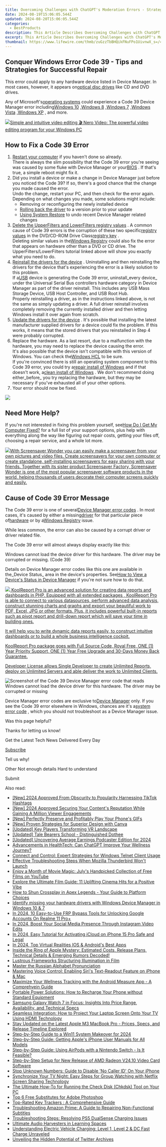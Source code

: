 ```yaml
---
title: Overcoming Challenges with ChatGPT's Moderation Errors - Strategies and Tips
date: 2024-08-19T15:06:05.544Z
updated: 2024-08-20T15:06:05.544Z
categories:
  - BestProducts
description: This Article Describes Overcoming Challenges with ChatGPT's Moderation Errors - Strategies and Tips
excerpt: This Article Describes Overcoming Challenges with ChatGPT's Moderation Errors - Strategies and Tips
thumbnail: https://www.lifewire.com/thmb/zuGzzTbBHQikFNuFPo1UivnwX_s=/400x300/filters:no_upscale():max_bytes(150000):strip_icc():format(webp)/AI-Chatbot-e66a5920fd6a4b2bbfa08661cf3d8ec4.jpg
---
```


## Conquer Windows Error Code 39 - Tips and Strategies for Successful Repair
 This error could apply to any hardware device listed in Device Manager. In most cases, however, it appears on[optical disc drives](https://www.lifewire.com/what-is-an-optical-disc-drive-2618157) like CD and DVD drives.  

 Any of Microsoft's[operating systems](https://www.lifewire.com/operating-systems-2625912) could experience a Code 39 Device Manager error including[Windows 10](https://www.lifewire.com/windows-10-2626217) ,[Windows 8](https://www.lifewire.com/windows-8-2626235) ,[Windows 7](https://www.lifewire.com/windows-7-2626265) ,[Windows Vista](https://www.lifewire.com/windows-vista-2626311) ,[Windows XP](https://www.lifewire.com/windows-xp-2626354) , and more.

<!-- affiliate ads begin -->
<a href="https://store.nero.com/order/checkout.php?PRODS=42296685&QTY=1&AFFILIATE=108875&CART=1"><img src="http://cdnwww.nero.com/nero-com-wAssets/img/banners/2022/video-pp/ScreenshotSlider/Nero-Video-Advanced-editing.JPG" border="0">Simple and intuitive video editing
🎬 Nero Video:
The powerful video editing program for your Windows PC</a>
<!-- affiliate ads end -->
## How to Fix a Code 39 Error

1. [Restart your computer](https://www.lifewire.com/how-to-reboot-a-computer-2624568) if you haven't done so already.  
 There is always the slim possibility that the Code 39 error you're seeing was caused by some fluke with Device Manager or your[BIOS](https://www.lifewire.com/bios-basic-input-output-system-2625820) . If that's true, a simple reboot might fix it.
2. Did you install a device or make a change in Device Manager just before you noticed the Code 39? If so, there's a good chance that the change you made caused the error.  
 Undo the change, restart your PC, and then check for the error again.  
 Depending on what changes you made, some solutions might include:  
   * Removing or reconfiguring the newly installed device  
   * [Rolling back the driver](https://www.lifewire.com/how-to-roll-back-a-driver-in-windows-2619217) to a version prior to your update  
   * [Using System Restore](https://www.lifewire.com/how-to-use-system-restore-in-windows-2626131) to undo recent Device Manager related changes
3. [Delete the UpperFilters and LowerFilters registry values](https://www.lifewire.com/how-to-delete-the-upperfilters-and-lowerfilters-registry-values-2619222) . A common cause of Code 39 errors is the corruption of these two specific[registry values](https://www.lifewire.com/what-is-a-registry-value-2626042) in the DVD/CD-ROM Drive Class[registry key](https://www.lifewire.com/what-is-a-registry-key-2625999) .  
 Deleting similar values in the[Windows Registry](https://www.lifewire.com/windows-registry-2625992) could also fix the error that appears on hardware other than a DVD or CD drive. The UpperFilters/LowerFilters tutorial linked above will show you exactly what you need to do.
4. [Reinstall the drivers for the device](https://www.nodevice.com/articles/windows/uninstall-windows-drivers) . Uninstalling and then reinstalling the drivers for the device that's experiencing the error is a likely solution to this problem.  
 If a[USB](https://www.lifewire.com/universal-serial-bus-usb-2626039) device is generating the Code 39 error, uninstall_every device_ under the Universal Serial Bus controllers hardware category in Device Manager as part of the driver reinstall. This includes any USB Mass Storage Device, USB Host Controller, and USB Root Hub.  
 Properly reinstalling a driver, as in the instructions linked above, is not the same as simply updating a driver. A full driver reinstall involves completely removing the currently installed driver and then letting Windows install it over again from scratch.
5. [Update the drivers for the device](https://www.lifewire.com/how-to-update-drivers-in-windows-2619214) . It's possible that installing the latest manufacturer supplied drivers for a device could fix the problem. If this works, it means that the stored drivers that you reinstalled in Step 4 were probably corrupted.
6. Replace the hardware. As a last resort, due to a malfunction with the hardware, you may need to replace the device causing the error.  
 It's also possible that the device isn't compatible with this version of Windows. You can check the[Windows HCL](https://www.lifewire.com/what-is-the-windows-hardware-compatibility-list-2625914) to be sure.  
 If you're convinced there is still an operating system component to this Code 39 error, you could try a[repair install of Windows](https://www.lifewire.com/how-do-i-automatically-repair-windows-problems-2624907) and if that doesn't work, a[clean install of Windows](https://www.lifewire.com/how-to-clean-install-windows-2624904) . We don't recommend doing either_before_ you try replacing the hardware, but they may be necessary if you've exhausted all of your other options.
7. Your error should now be fixed.

<!-- affiliate ads begin -->
<a href="https://shop.systoolsgroup.com/affiliate.php?ACCOUNT=SYSTOOBY&AFFILIATE=108875&PATH=https%3A%2F%2Fwww.systoolsgroup.com%3FAFFILIATE%3D108875%26RESOURCE%3DSysTools%2BOST%2BRecovery"><img src="https://www.systoolsgroup.com/box/ost-recovery.png" border="0"></a>
<!-- affiliate ads end -->
## Need More Help?

 If you're not interested in fixing this problem yourself, see[How Do I Get My Computer Fixed?](https://www.lifewire.com/how-do-i-get-my-computer-fixed-2625167) for a full list of your support options, plus help with everything along the way like figuring out repair costs, getting your files off, choosing a repair service, and a whole lot more.

<!-- affiliate ads begin -->
<a href="https://secure.2checkout.com/order/checkout.php?PRODS=195080&QTY=1&AFFILIATE=108875&CART=1"><img src="https://www.blumentals.net/scrwonder/images/screensaver-software.png" border="0">With Screensaver Wonder you can easily make a screensaver from your own pictures and video files. Create screensavers for your own computer or create standalone, self-installing screensavers for easy sharing with your friends. Together with its sister product Screensaver Factory, Screensaver Wonder is one of the most popular screensaver software products in the world, helping thousands of users decorate their computer screens quickly and easily.</a>
<!-- affiliate ads end -->
## Cause of Code 39 Error Message

 The Code 39 error is one of several[Device Manager error codes](https://www.lifewire.com/device-manager-error-codes-4159098) . In most cases, it's caused by either a missing[driver](https://www.lifewire.com/what-is-a-device-driver-2625796) for that particular piece of[hardware](https://www.lifewire.com/computer-hardware-2625895) or by a[Windows Registry](https://www.lifewire.com/windows-registry-2625992) issue.

 While less common, the error can also be caused by a corrupt driver or driver related file.

 The Code 39 error will almost always display exactly like this:

 Windows cannot load the device driver for this hardware. The driver may be corrupted or missing. (Code 39)  

 Details on Device Manager error codes like this one are available in the_Device Status_ area in the device's properties. See[How to View a Device's Status in Device Manager](https://www.lifewire.com/how-do-i-view-a-devices-status-in-device-manager-in-windows-2619211) if you're not sure how to do that.  

<!-- affiliate ads begin -->
<a href="https://secure.2checkout.com/order/checkout.php?PRODS=4737285&QTY=1&AFFILIATE=108875&CART=1"><img src="https://secure.avangate.com/images/merchant/b2f83c409ce63012229fb9cd465bdcfe/products/copy_reporting_system.png" border="0">  KoolReport Pro  is an advanced solution for creating data reports and dashboards in PHP. Equipped with all  extended packages , KoolReport Pro is able to connect to various datasources, perform advanced data analysis, construct stunning charts and graphs and export your beautiful work to PDF, Excel, JPG or other formats. Plus, it includes powerful built-in reports such as pivot report and drill-down report which will save your time in building ones. 

 It will help you to write dynamic data reports easily, to construct intuitive dashboards or to build a whole business intelligence cockpit. 

  KoolReport Pro  package goes with Full Source Code, Royal Free, ONE (1) Year Priority Support, ONE (1) Year Free Upgrade and 30-Days Money Back Guarantee. 

  Developer License  allows  Single Developer  to create Unlimited Reports, deploy on Unlimited Servers and able deliver the work to Unlimited Clients. </a>
<!-- affiliate ads end -->
![Screenshot of the Code 39 Device Manager error code that reads Windows cannot load the device driver for this hardware. The driver may be corrupted or missing](https://www.lifewire.com/thmb/JQ0REJgQXosmbOzFwTzkgyKr59s=/1500x0/filters:no_upscale():max_bytes(150000):strip_icc():format(webp)/device-manager-code-39-error-cannot-load-the-device-driver-59a045040d327a001007b10c.png)

 Device Manager error codes are exclusive to[Device Manager](https://www.lifewire.com/device-manager-2625860) only. If you see the Code 39 error elsewhere in Windows, chances are it's a[system error code](https://www.lifewire.com/system-error-code-2625996) , which you should not troubleshoot as a Device Manager issue.

Was this page helpful?

Thanks for letting us know!

 Get the Latest Tech News Delivered Every Day

[Subscribe](https://www.lifewire.com/#)

Tell us why!

 Other  Not enough details  Hard to understand

 Submit

<ins class="adsbygoogle"
     style="display:block"
     data-ad-format="autorelaxed"
     data-ad-client="ca-pub-7571918770474297"
     data-ad-slot="1223367746"></ins>



<ins class="adsbygoogle"
     style="display:block"
     data-ad-client="ca-pub-7571918770474297"
     data-ad-slot="8358498916"
     data-ad-format="auto"
     data-full-width-responsive="true"></ins>

<span class="atpl-alsoreadstyle">Also read:</span>
<div><ul>
<li><a href="https://tiktok-videos.techidaily.com/new-2024-approved-from-obscurity-to-popularity-harnessing-tiktok-hashtags/"><u>[New] 2024 Approved  From Obscurity to Popularity  Harnessing TikTok Hashtags</u></a></li>
<li><a href="https://youtube-web.techidaily.com/024-approved-securing-your-contents-reputation-while-gaining-a-million-viewer-engagements/"><u>[New] 2024 Approved  Securing Your Content's Reputation While Gaining A Million Viewer Engagements</u></a></li>
<li><a href="https://extra-support.techidaily.com/new-perfectly-preserve-and-profitably-play-your-phones-gifs/"><u>[New] Perfectly Preserve and Profitably Play Your Phone's GIFs</u></a></li>
<li><a href="https://extra-support.techidaily.com/new-proven-strategies-for-superior-design-with-canva/"><u>[New] Proven Strategies for Superior Design with Canva</u></a></li>
<li><a href="https://fox-direct.techidaily.com/updated-key-players-transforming-vr-landscape/"><u>[Updated] Key Players Transforming VR Landscape</u></a></li>
<li><a href="https://some-guidance.techidaily.com/updated-tale-bearers-school-distinguished-dothee/"><u>[Updated] Tale Bearers School - Distinguished Dothee</u></a></li>
<li><a href="https://fox-hovers.techidaily.com/updated-uncovering-average-earnings-podcaster-edition-for-2024/"><u>[Updated] Uncovering Average Earnings  Podcaster Edition for 2024</u></a></li>
<li><a href="https://tech-hub.techidaily.com/advancements-in-healthtech-can-chatgpt-improve-your-wellness-journey/"><u>Advancements in HealthTech: Can ChatGPT Improve Your Wellness Journey?</u></a></li>
<li><a href="https://tech-recovery.techidaily.com/connect-and-control-expert-strategies-for-windows-telnet-client-usage/"><u>Connect and Control: Expert Strategies for Windows Telnet Client Usage</u></a></li>
<li><a href="https://tech-recovery.techidaily.com/effective-troubleshooting-steps-when-mozilla-thunderbird-wont-launch/"><u>Effective Troubleshooting Steps When Mozilla Thunderbird Won't Launch</u></a></li>
<li><a href="https://tech-recovery.techidaily.com/enjoy-a-month-of-movie-magic-julys-handpicked-collection-of-free-films-on-youtube/"><u>Enjoy a Month of Movie Magic: July's Handpicked Collection of Free Films on YouTube</u></a></li>
<li><a href="https://tech-recovery.techidaily.com/explore-the-ultimate-film-guide-11-uplifting-cinema-hits-for-a-positive-vibe/"><u>Explore the Ultimate Film Guide: 11 Uplifting Cinema Hits for a Positive Vibe</u></a></li>
<li><a href="https://screen-capture.techidaily.com/how-to-shun-crossplay-in-apex-legends-your-guide-to-platform-choices/"><u>How to Shun Crossplay in Apex Legends - Your Guide to Platform Choices</u></a></li>
<li><a href="https://review-topics.techidaily.com/identify-missing-your-hardware-drivers-with-windows-device-manager-in-windows-10-and-7-by-drivereasy-guide/"><u>Identify missing your hardware drivers with Windows Device Manager in Windows 10 & 7</u></a></li>
<li><a href="https://easy-unlock-android.techidaily.com/in-2024-10-easy-to-use-frp-bypass-tools-for-unlocking-google-accounts-on-realme-11-proplus-by-drfone-android/"><u>In 2024, 10 Easy-to-Use FRP Bypass Tools for Unlocking Google Accounts On Realme 11 Pro+</u></a></li>
<li><a href="https://instagram-video-recordings.techidaily.com/in-2024-boost-your-social-media-presence-through-instagram-video-edits/"><u>In 2024, Boost Your Social Media Presence Through Instagram Video Edits</u></a></li>
<li><a href="https://activate-lock.techidaily.com/in-2024-easy-tutorial-for-activating-icloud-on-iphone-15-pro-safe-and-legal-by-drfone-ios/"><u>In 2024, Easy Tutorial for Activating iCloud on iPhone 15 Pro Safe and Legal</u></a></li>
<li><a href="https://some-approaches.techidaily.com/in-2024-top-virtual-realities-ios-and-androids-best-apps/"><u>In 2024, Top Virtual Realities  IOS & Android's Best Apps</u></a></li>
<li><a href="https://tech-recovery.techidaily.com/inside-the-ring-of-apple-mystery-estimated-costs-release-plans-technical-details-and-emerging-rumors-decoded/"><u>Inside the Ring of Apple Mystery: Estimated Costs, Release Plans, Technical Details & Emerging Rumors Decoded!</u></a></li>
<li><a href="https://extra-tips.techidaily.com/lustrous-frameworks-structuring-illumination-in-film/"><u>Lustrous Frameworks  Structuring Illumination in Film</u></a></li>
<li><a href="https://mondly-stories.techidaily.com/master-the-russian-alphabet-pronunciation/"><u>Master the Russian Alphabet Pronunciation</u></a></li>
<li><a href="https://tech-recovery.techidaily.com/mastering-voice-control-enabling-siris-text-readout-feature-on-iphone-and-mac/"><u>Mastering Voice Control: Enabling Siri's Text-Readout Feature on iPhone & Mac</u></a></li>
<li><a href="https://tech-recovery.techidaily.com/maximize-your-wellness-tracking-with-the-android-measure-app-a-comprehvein-guide/"><u>Maximize Your Wellness Tracking with the Android Measure App - A Comprehvein Guide</u></a></li>
<li><a href="https://tech-recovery.techidaily.com/portable-power-solutions-how-to-recharge-your-phone-without-standard-equipment/"><u>Portable Power Solutions: How to Recharge Your Phone without Standard Equipment</u></a></li>
<li><a href="https://tech-recovery.techidaily.com/samsung-galaxy-watch-7-in-focus-insights-into-price-range-availability-and-technical-specs/"><u>Samsung Galaxy Watch 7 in Focus: Insights Into Price Range, Availability, and Technical Specs</u></a></li>
<li><a href="https://tech-recovery.techidaily.com/seamless-integration-how-to-project-your-laptop-screen-onto-your-tv-using-hdmi-technology/"><u>Seamless Integration: How to Project Your Laptop Screen Onto Your TV Using HDMI Technology</u></a></li>
<li><a href="https://tech-recovery.techidaily.com/1722902315346-stay-updated-on-the-latest-apple-m3-macbook-pro-prices-specs-and-release-timeline-explored/"><u>Stay Updated on the Latest Apple M3 MacBook Pro - Prices, Specs, and Release Timeline Explored</u></a></li>
<li><a href="https://extra-support.techidaily.com/step-by-step-guide-to-a-win11-system-makeover-for-2024/"><u>Step-by-Step Guide to a Win11 System Makeover for 2024</u></a></li>
<li><a href="https://tech-recovery.techidaily.com/step-by-step-guide-getting-apples-iphone-user-manuals-for-all-models/"><u>Step-by-Step Guide: Getting Apple's iPhone User Manuals for All Models</u></a></li>
<li><a href="https://tech-recovery.techidaily.com/step-by-step-guide-using-airpods-with-a-nintendo-switch-is-it-feasible/"><u>Step-by-Step Guide: Using AirPods with a Nintendo Switch - Is It Feasible?</u></a></li>
<li><a href="https://tech-recovery.techidaily.com/step-by-step-setup-for-new-release-of-amd-radeon-v2410-video-card-software/"><u>Step-by-Step Setup for New Release of AMD Radeon V24.10 Video Card Software</u></a></li>
<li><a href="https://tech-recovery.techidaily.com/stop-unknown-numbers-guide-to-disable-no-caller-id-on-your-iphone/"><u>Stop Unknown Numbers: Guide to Disable 'No Caller ID' On Your iPhone</u></a></li>
<li><a href="https://tech-recovery.techidaily.com/synchronize-your-tv-night-easy-steps-for-group-watching-with-netflix-screen-sharing-technology/"><u>Synchronize Your TV Night: Easy Steps for Group Watching with Netflix Screen Sharing Technology</u></a></li>
<li><a href="https://tech-recovery.techidaily.com/the-ultimate-how-to-for-running-the-check-disk-chkdsk-tool-on-your-pc/"><u>The Ultimate How-To for Running the Check Disk (Chkdsk) Tool on Your PC</u></a></li>
<li><a href="https://tech-recovery.techidaily.com/top-6-free-substitutes-for-adobe-photoshop/"><u>Top 6 Free Substitutes for Adobe Photoshop</u></a></li>
<li><a href="https://tech-recovery.techidaily.com/top-rated-key-trackers-a-comprehensive-guide/"><u>Top-Rated Key Trackers : A Comprehensive Guide</u></a></li>
<li><a href="https://tech-recovery.techidaily.com/troubleshooting-amazon-prime-a-guide-to-repairing-non-functional-subtitles/"><u>Troubleshooting Amazon Prime: A Guide to Repairing Non-Functional Subtitles</u></a></li>
<li><a href="https://tech-recovery.techidaily.com/troubleshooting-steps-resolving-ps5-dualsense-charging-issues/"><u>Troubleshooting Steps: Resolving PS5 DualSense Charging Issues</u></a></li>
<li><a href="https://screen-capture.techidaily.com/ultimate-audio-harvesters-in-learning-spaces/"><u>Ultimate Audio Harvesters in Learning Spaces</u></a></li>
<li><a href="https://tech-recovery.techidaily.com/understanding-electric-vehicle-charging-level-1-level-2-and-dc-fast-charge-unraveled/"><u>Understanding Electric Vehicle Charging: Level 1, Level 2 & DC Fast Charge Unraveled</u></a></li>
<li><a href="https://twitter-videos.techidaily.com/unveiling-the-hidden-potential-of-twitter-archives/"><u>Unveiling the Hidden Potential of Twitter Archives</u></a></li>
</ul></div>
